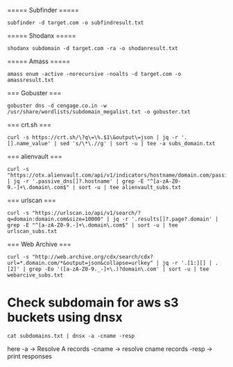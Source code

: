===== Subfinder =====
```
subfinder -d target.com -o subfindresult.txt
```

===== Shodanx =====
```
shodanx subdomain -d target.com -ra -o shodanresult.txt
```

===== Amass =====
```
amass enum -active -norecursive -noalts -d target.com -o amassresult.txt
```
=== Gobuster ===
```
gobuster dns -d cengage.co.in -w /usr/share/wordlists/subdomain_megalist.txt -o gobuster.txt
```
=== crt.sh ===
```
curl -s https://crt.sh/\?q\=\%.$1\&output\=json | jq -r '.[].name_value' | sed 's/\*\.//g' | sort -u | tee -a subs_domain.txt
```
=== alienvault ===
```
curl -s "https://otx.alienvault.com/api/v1/indicators/hostname/domain.com/passive_dns" | jq -r '.passive_dns[]?.hostname' | grep -E "^[a-zA-Z0-9.-]+\.domain\.com$" | sort -u | tee alienvault_subs.txt
```
=== urlscan ===
```
curl -s "https://urlscan.io/api/v1/search/?q=domain:domain.com&size=10000" | jq -r '.results[]?.page?.domain' | grep -E "^[a-zA-Z0-9.-]+\.domain\.com$" | sort -u | tee urlscan_subs.txt
```
=== Web Archive ===
```
curl -s "http://web.archive.org/cdx/search/cdx?url=*.domain.com/*&output=json&collapse=urlkey" | jq -r '.[1:][] | .[2]' | grep -Eo '([a-zA-Z0-9._-]+\.)?domain\.com' | sort -u | tee webarcive_subs.txt
```






# Check subdomain for aws s3 buckets using dnsx
```
cat subdomains.txt | dnsx -a -cname -resp
```
here 
-a → Resolve A records
-cname → resolve cname records
-resp → print responses

